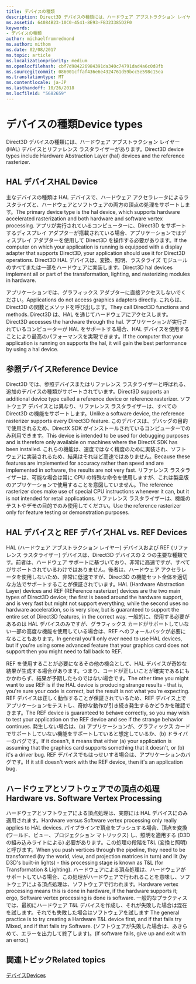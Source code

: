 ```yaml
---
title: デバイスの種類
description: Direct3D デバイスの種類には、ハードウェア アブストラクション レイヤー (HAL) デバイスとリファレンス ラスタライザーがあります。
ms.assetid: 64084B23-10C0-4541-8E93-FB323385D2F0
keywords:
- デバイスの種類
author: michaelfromredmond
ms.author: mithom
ms.date: 02/08/2017
ms.topic: article
ms.localizationpriority: medium
ms.openlocfilehash: cbf7d984226984391da340c74791dad4a6c0d8fb
ms.sourcegitcommit: 086001cffaf436e6e4324761d59bcc5e598c15ea
ms.translationtype: MT
ms.contentlocale: ja-JP
ms.lasthandoff: 10/26/2018
ms.locfileid: "5682659"
---
```

# <a name="device-types"></a><span data-ttu-id="faaaf-104">デバイスの種類</span><span class="sxs-lookup"><span data-stu-id="faaaf-104">Device types</span></span>


<span data-ttu-id="faaaf-105">Direct3D デバイスの種類には、ハードウェア アブストラクション レイヤー (HAL) デバイスとリファレンス ラスタライザーがあります。</span><span class="sxs-lookup"><span data-stu-id="faaaf-105">Direct3D device types include Hardware Abstraction Layer (hal) devices and the reference rasterizer.</span></span>

## <a name="span-idhaldevicespanspan-idhaldevicespanspan-idhaldevicespanhal-device"></a><span data-ttu-id="faaaf-106"><span id="HAL_Device"></span><span id="hal_device"></span><span id="HAL_DEVICE"></span>HAL デバイス</span><span class="sxs-lookup"><span data-stu-id="faaaf-106"><span id="HAL_Device"></span><span id="hal_device"></span><span id="HAL_DEVICE"></span>HAL Device</span></span>


<span data-ttu-id="faaaf-107">主なデバイスの種類は HAL デバイスで、ハードウェア アクセラレータによるラスタライズと、ハードウェアとソフトウェアの両方の頂点の処理をサポートします。</span><span class="sxs-lookup"><span data-stu-id="faaaf-107">The primary device type is the hal device, which supports hardware accelerated rasterization and both hardware and software vertex processing.</span></span> <span data-ttu-id="faaaf-108">アプリが実行されているコンピューターに、Direct3D をサポートするディスプレイ アダプターが搭載されている場合、アプリケーションではディスプレイ アダプターを使用して Direct3D を操作する必要があります。</span><span class="sxs-lookup"><span data-stu-id="faaaf-108">If the computer on which your application is running is equipped with a display adapter that supports Direct3D, your application should use it for Direct3D operations.</span></span> <span data-ttu-id="faaaf-109">Direct3D HAL デバイスは、変換、照明、ラスタライズ モジュールのすべてまたは一部をハードウェアに実装します。</span><span class="sxs-lookup"><span data-stu-id="faaaf-109">Direct3D hal devices implement all or part of the transformation, lighting, and rasterizing modules in hardware.</span></span>

<span data-ttu-id="faaaf-110">アプリケーションでは、グラフィックス アダプターに直接アクセスしないでください。</span><span class="sxs-lookup"><span data-stu-id="faaaf-110">Applications do not access graphics adapters directly.</span></span> <span data-ttu-id="faaaf-111">これらは、Direct3D の関数とメソッドを呼び出します。</span><span class="sxs-lookup"><span data-stu-id="faaaf-111">They call Direct3D functions and methods.</span></span> <span data-ttu-id="faaaf-112">Direct3D は、HAL を通じてハードウェアにアクセスします。</span><span class="sxs-lookup"><span data-stu-id="faaaf-112">Direct3D accesses the hardware through the hal.</span></span> <span data-ttu-id="faaaf-113">アプリケーションが実行されているコンピューターが HAL をサポートする場合、HAL デバイスを使用することにより最高のパフォーマンスを実現できます。</span><span class="sxs-lookup"><span data-stu-id="faaaf-113">If the computer that your application is running on supports the hal, it will gain the best performance by using a hal device.</span></span>

## <a name="span-idreferencedevicespanspan-idreferencedevicespanspan-idreferencedevicespanreference-device"></a><span data-ttu-id="faaaf-114"><span id="Reference_Device"></span><span id="reference_device"></span><span id="REFERENCE_DEVICE"></span>参照デバイス</span><span class="sxs-lookup"><span data-stu-id="faaaf-114"><span id="Reference_Device"></span><span id="reference_device"></span><span id="REFERENCE_DEVICE"></span>Reference Device</span></span>


<span data-ttu-id="faaaf-115">Direct3D では、参照デバイスまたはリファレンス ラスタライザーと呼ばれる、追加のデバイスの種類がサポートされています。</span><span class="sxs-lookup"><span data-stu-id="faaaf-115">Direct3D supports an additional device type called a reference device or reference rasterizer.</span></span> <span data-ttu-id="faaaf-116">ソフトウェア デバイスとは異なり、リファレンス ラスタライザーは、すべての Direct3D の機能をサポートします。</span><span class="sxs-lookup"><span data-stu-id="faaaf-116">Unlike a software device, the reference rasterizer supports every Direct3D feature.</span></span> <span data-ttu-id="faaaf-117">このデバイスは、デバッグの目的で使用されるため、DirectX SDK がインストールされているコンピューターでのみ利用できます。</span><span class="sxs-lookup"><span data-stu-id="faaaf-117">This device is intended to be used for debugging purposes and is therefore only available on machines where the DirectX SDK has been installed.</span></span> <span data-ttu-id="faaaf-118">これらの機能は、速度ではなく精度のために実装され、ソフトウェアに実装されるため、結果はそれほど高速ではありません。</span><span class="sxs-lookup"><span data-stu-id="faaaf-118">Because these features are implemented for accuracy rather than speed and are implemented in software, the results are not very fast.</span></span> <span data-ttu-id="faaaf-119">リファレンス ラスタライザーは、可能な場合は常に CPU の特殊な命令を使用しますが、これは製品版のアプリケーションで使用することを意図していません。</span><span class="sxs-lookup"><span data-stu-id="faaaf-119">The reference rasterizer does make use of special CPU instructions whenever it can, but it is not intended for retail applications.</span></span> <span data-ttu-id="faaaf-120">リファレンス ラスタライザーは、機能のテストやデモの目的でのみ使用してください。</span><span class="sxs-lookup"><span data-stu-id="faaaf-120">Use the reference rasterizer only for feature testing or demonstration purposes.</span></span>

## <a name="span-idhalvsrefspanspan-idhalvsrefspanspan-idhalvsrefspanhal-vs-ref-devices"></a><span data-ttu-id="faaaf-121"><span id="HAL_vs_REF"></span><span id="hal_vs_ref"></span><span id="HAL_VS_REF"></span>HAL デバイスと REF デバイス</span><span class="sxs-lookup"><span data-stu-id="faaaf-121"><span id="HAL_vs_REF"></span><span id="hal_vs_ref"></span><span id="HAL_VS_REF"></span>HAL vs. REF Devices</span></span>


<span data-ttu-id="faaaf-122">HAL (ハードウェア アブストラクション レイヤー) デバイスおよび REF (リファレンス ラスタライザー) デバイスは、Direct3D デバイスの 2 つの主要な種類です。前者は、ハードウェア サポートに基づいており、非常に高速ですが、すべてがサポートされているわけではありません。後者は、ハードウェア アクセラレータを使用しないため、非常に低速ですが、Direct3D の機能セット全体を適切な方法でサポートすることが保証されています。</span><span class="sxs-lookup"><span data-stu-id="faaaf-122">HAL (Hardware Abstraction Layer) devices and REF (REFerence rasterizer) devices are the two main types of Direct3D device; the first is based around the hardware support, and is very fast but might not support everything; while the second uses no hardware acceleration, so is very slow, but is guaranteed to support the entire set of Direct3D features, in the correct way.</span></span> <span data-ttu-id="faaaf-123">一般的に、使用する必要があるのは HAL デバイスのみですが、グラフィックス カードがサポートしていない一部の高度な機能を使用している場合は、REF へのフォールバックが必要になることもあります。</span><span class="sxs-lookup"><span data-stu-id="faaaf-123">In general you'll only ever need to use HAL devices, but if you're using some advanced feature that your graphics card does not support then you might need to fall back to REF.</span></span>

<span data-ttu-id="faaaf-124">REF を使用することが必要になるその他の機会として、HAL デバイスが奇妙な結果が生成する場合があります。つまり、コードが正しいことが確実であるにもかかわらず、結果が予期したものではない場合です。</span><span class="sxs-lookup"><span data-stu-id="faaaf-124">The other time you might want to use REF is if the HAL device is producing strange results - that is, you're sure your code is correct, but the result is not what you're expecting.</span></span> <span data-ttu-id="faaaf-125">REF デバイスは正しく動作することが保証されているため、REF デバイス上でアプリケーションをテストし、奇妙な動作が引き続き発生するかどうかを確認できます。</span><span class="sxs-lookup"><span data-stu-id="faaaf-125">The REF device is guaranteed to behave correctly, so you may wish to test your application on the REF device and see if the strange behavior continues.</span></span> <span data-ttu-id="faaaf-126">発生しない場合は、(a) アプリケーションが、グラフィックス カードでサポートしていない機能をサポートしていると想定しているか、(b) ドライバーのバグです。</span><span class="sxs-lookup"><span data-stu-id="faaaf-126">If it doesn't, it means that either (a) your application is assuming that the graphics card supports something that it doesn't, or (b) it's a driver bug.</span></span> <span data-ttu-id="faaaf-127">REF デバイスでもはっせいする場合は、アプリケーションのバグです。</span><span class="sxs-lookup"><span data-stu-id="faaaf-127">If it still doesn't work with the REF device, then it's an application bug.</span></span>

## <a name="span-idhardwarevssoftwarespanspan-idhardwarevssoftwarespanspan-idhardwarevssoftwarespanhardware-vs-software-vertex-processing"></a><span data-ttu-id="faaaf-128"><span id="Hardware_vs_Software"></span><span id="hardware_vs_software"></span><span id="HARDWARE_VS_SOFTWARE"></span>ハードウェアとソフトウェアでの頂点の処理</span><span class="sxs-lookup"><span data-stu-id="faaaf-128"><span id="Hardware_vs_Software"></span><span id="hardware_vs_software"></span><span id="HARDWARE_VS_SOFTWARE"></span>Hardware vs. Software Vertex Processing</span></span>


<span data-ttu-id="faaaf-129">ハードウェアとソフトウェアによる頂点処理は、実際には HAL デバイスにのみ適用されます。</span><span class="sxs-lookup"><span data-stu-id="faaaf-129">Hardware versus Software vertex processing only really applies to HAL devices.</span></span> <span data-ttu-id="faaaf-130">パイプラインで頂点をプッシュする場合、頂点を変換 (ワールド、ビュー、プロジェクション マトリックス) し、照明を適用する (D3D の組み込みライトによる) 必要があります。この処理の段階をT&L (変換と照明) と呼びます。</span><span class="sxs-lookup"><span data-stu-id="faaaf-130">When you push vertices through the pipeline, they need to be transformed (by the world, view, and projection matrices in turn) and lit (by D3D's built-in lights) - this processing stage is known as T&L (for Transformation & Lighting).</span></span> <span data-ttu-id="faaaf-131">ハードウェアによる頂点処理は、ハードウェアがサポートしている場合、この処理がハードウェアで行われることを意味し、ソフトウェアによる頂点処理は、ソフトウェアで行われます。</span><span class="sxs-lookup"><span data-stu-id="faaaf-131">Hardware vertex processing means this is done in hardware, if the hardware supports it; ergo, Software vertex processing is done is software.</span></span> <span data-ttu-id="faaaf-132">一般的なプラクティスでは、最初にハードウェア T&L デバイスを作成し、それが失敗した場合は混在を試します。それでも失敗した場合はソフトウェアを試します </span><span class="sxs-lookup"><span data-stu-id="faaaf-132">The general practice is to try creating a Hardware T&L device first, and if that fails try Mixed, and if that fails try Software.</span></span> <span data-ttu-id="faaaf-133">(ソフトウェアが失敗した場合は、あきらめて、エラーを出力して終了します)。</span><span class="sxs-lookup"><span data-stu-id="faaaf-133">(If software fails, give up and exit with an error.)</span></span>

## <a name="span-idrelated-topicsspanrelated-topics"></a><span data-ttu-id="faaaf-134"><span id="related-topics"></span>関連トピック</span><span class="sxs-lookup"><span data-stu-id="faaaf-134"><span id="related-topics"></span>Related topics</span></span>


[<span data-ttu-id="faaaf-135">デバイス</span><span class="sxs-lookup"><span data-stu-id="faaaf-135">Devices</span></span>](devices.md)

 

 




